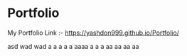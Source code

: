 # Portfolio
My Portfolio Link :-
https://yashdon999.github.io/Portfolio/

asd
wad
wad
a
a
a
a
a
aaaa
a
a
a
aa
aa
aa
aa
